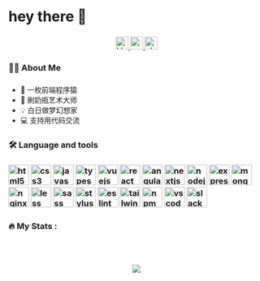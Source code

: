 <h1 align="left">hey there 👋</h1>

###

<div align="center">
  <a href="https://www.orz2.online/projects/gengjian1203/" target="_blank">
    <img src="https://img.shields.io/badge/Blog-v2.0.0-blue.svg" height="25" alt="blog logo"  />
  </a>
  <a href="agjgj187076081@gmail.com" target="_blank">
    <img src="https://img.shields.io/static/v1?message=Gmail&logo=gmail&label=&color=D14836&logoColor=white&labelColor=&style=for-the-badge" height="25" alt="gmail logo"  />
  </a>
  <img src="https://img.shields.io/static/v1?message=Slack&logo=slack&label=&color=4A154B&logoColor=white&labelColor=&style=for-the-badge" height="25" alt="slack logo"  />
</div>

###

<h3 align="left">👩‍💻  About Me</h3>

###

- 🐒 一枚前端程序猿
- 🍼 刷奶瓶艺术大师
- 💡 白日做梦幻想家
- 💻 支持用代码交流

###

<h3 align="left">🛠 Language and tools</h3>

###

<h3 align="left">
  <img src="https://cdn.jsdelivr.net/gh/devicons/devicon/icons/html5/html5-original.svg" height="40" alt="html5 logo"  />

  <img src="https://cdn.jsdelivr.net/gh/devicons/devicon/icons/css3/css3-original.svg" height="40" alt="css3 logo"  />

  <img src="https://cdn.jsdelivr.net/gh/devicons/devicon/icons/javascript/javascript-original.svg" height="40" alt="javascript logo"  />

  <img src="https://cdn.jsdelivr.net/gh/devicons/devicon/icons/typescript/typescript-original.svg" height="40" alt="typescript logo"  />

  <img src="https://cdn.jsdelivr.net/gh/devicons/devicon/icons/vuejs/vuejs-original.svg" height="40" alt="vuejs logo"  />

  <img src="https://cdn.jsdelivr.net/gh/devicons/devicon/icons/react/react-original.svg" height="40" alt="react logo"  />

  <img src="https://cdn.jsdelivr.net/gh/devicons/devicon/icons/angularjs/angularjs-original.svg" height="40" alt="angularjs logo"  />

  <img src="https://cdn.jsdelivr.net/gh/devicons/devicon/icons/nextjs/nextjs-original.svg" height="40" alt="nextjs logo"  />

  <img src="https://cdn.jsdelivr.net/gh/devicons/devicon/icons/nodejs/nodejs-original.svg" height="40" alt="nodejs logo"  />

  <img src="https://cdn.jsdelivr.net/gh/devicons/devicon/icons/express/express-original.svg" height="40" alt="express logo"  />

  <img src="https://cdn.jsdelivr.net/gh/devicons/devicon/icons/mongodb/mongodb-original.svg" height="40" alt="mongodb logo"  />

  <img src="https://cdn.jsdelivr.net/gh/devicons/devicon/icons/nginx/nginx-original.svg" height="40" alt="nginx logo"  />

  <img src="https://cdn.jsdelivr.net/gh/devicons/devicon/icons/less/less-plain-wordmark.svg" height="40" alt="less logo"  />

  <img src="https://cdn.jsdelivr.net/gh/devicons/devicon/icons/sass/sass-original.svg" height="40" alt="sass logo"  />

  <img src="https://cdn.jsdelivr.net/gh/devicons/devicon/icons/stylus/stylus-original.svg" height="40" alt="stylus logo"  />

  <img src="https://cdn.jsdelivr.net/gh/devicons/devicon/icons/eslint/eslint-original.svg" height="40" alt="eslint logo"  />

  <img src="https://cdn.jsdelivr.net/gh/devicons/devicon/icons/tailwindcss/tailwindcss-original.svg" height="40" alt="tailwindcss logo"  />

  <img src="https://cdn.jsdelivr.net/gh/devicons/devicon/icons/npm/npm-original-wordmark.svg" height="40" alt="npm logo"  />

  <img src="https://cdn.jsdelivr.net/gh/devicons/devicon/icons/vscode/vscode-original.svg" height="40" alt="vscode logo"  />

  <img src="https://cdn.jsdelivr.net/gh/devicons/devicon/icons/slack/slack-original.svg" height="40" alt="slack logo"  />
</div>

###

<h3 align="left">🔥 My Stats :</h3>

###

<div align="center">
  <div class="stats-container">
    <div class="stats-row">
      <img class="stats-img-languages" src="https://github-readme-stats.vercel.app/api/top-langs?username=gengjian1203&locale=en&hide_title=false&layout=compact&card_width=320&langs_count=5&theme=dracula&hide_border=false&order=2" alt="languages graph" />
      <img class="stats-img-stats" src="https://github-readme-stats.vercel.app/api?username=gengjian1203&hide_title=false&hide_rank=false&show_icons=true&include_all_commits=true&count_private=true&disable_animations=false&theme=dracula&locale=en&hide_border=false&order=1" alt="stats graph" />
    </div>
    <div class="stats-row">
      <img class="stats-img-streak" src="https://streak-stats.demolab.com?user=gengjian1203&locale=en&mode=daily&theme=dark&hide_border=false&border_radius=5&order=3" alt="streak graph" />
      <img class="stats-img-activity-graph" src="https://github-readme-activity-graph.vercel.app/graph?username=gengjian1203&radius=16&theme=react&area=true&order=5" alt="activity-graph graph" />
    </div>
  </div>
</div>

<style>
.stats-container {
  width: 100%;
  max-width: 1200px;
  margin: 0 auto;
}

.stats-row {
  display: flex;
  flex-wrap: wrap;
  justify-content: center;
  align-items: center;
  gap: 20px;
  margin-bottom: 20px;
}

.stats-row img {
  width: 0;
  max-width: 100%;
  height: auto;
}

.stats-img-languages {
  flex: 25 25 auto;
}

.stats-img-stats {
  flex: 31 31 auto;
}

.stats-img-streak {
  flex: 25 25 auto;
}

.stats-img-activity-graph {
  flex: 28 28 auto;
}

@media (max-width: 768px) {
  .stats-row {
    flex-direction: column;
  }
  
  .stats-row img,
  .stats-img-activity-graph
  .stats-img-streak
  .stats-img-stats
  .stats-img-languages {
    width: 100%;
    margin-bottom: 20px;
  }
}
</style>

###

<div align="center">
  <img src="https://profile-counter.glitch.me/gengjian1203/count.svg?"  />
</div>

###
